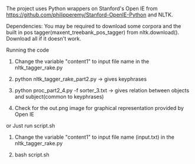 The project uses Python wrappers on Stanford's Open IE from https://github.com/philipperemy/Stanford-OpenIE-Python and NLTK.

Dependencies: You may be required to download some corpora and the built in pos tagger(maxent_treebank_pos_tagger) from nltk.download(). Download all if it doesn't work.

Running the code

  
  1) Change the variable "content1" to input file name in the nltk_tagger_rake.py 
    
  2) python nltk_tagger_rake_part2.py -> gives keyphrases
  
  3) python proc_part2_4.py -f sorter_3.txt -> gives relation between objects and subject(common to keyphrases)
  
  4) Check for the out.png image for graphical representation provided by Open IE
  
or Just run script.sh

  1) Change the variable "content1" to input file name (input.txt) in the nltk_tagger_rake.py

  2) bash script.sh
